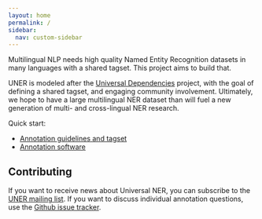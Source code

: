 ```yaml
---
layout: home
permalink: /
sidebar:
  nav: custom-sidebar
---
```



Multilingual NLP needs high quality Named Entity Recognition datasets 
in many languages with a shared tagset. This project aims to build that.


UNER is modeled after the [Universal Dependencies](https://universaldependencies.org/) project,
with the goal of defining a shared tagset, and engaging community involvement. Ultimately,
we hope to have a large multilingual NER dataset than will fuel a new generation 
of multi- and cross-lingual NER research.

 
Quick start:
 - [Annotation guidelines and tagset](guidelines/)
 - [Annotation software](https://annotate.universalner.org/)
 


## Contributing

If you want to receive news about Universal NER, you can subscribe to the [UNER mailing list](https://groups.google.com/g/ner-for-universaldependencies). If you want to discuss individual annotation questions, use the [Github issue tracker](https://github.com/mayhewsw/UniversalNER/issues).
